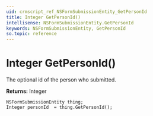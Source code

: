 ```yaml
---
uid: crmscript_ref_NSFormSubmissionEntity_GetPersonId
title: Integer GetPersonId()
intellisense: NSFormSubmissionEntity.GetPersonId
keywords: NSFormSubmissionEntity, GetPersonId
so.topic: reference
---
```


# Integer GetPersonId()

The optional id of the person who submitted.

**Returns:** Integer

```crmscript
NSFormSubmissionEntity thing;
Integer personId  = thing.GetPersonId();
```

